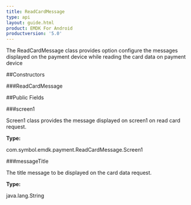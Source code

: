 ```yaml
---
title: ReadCardMessage
type: api
layout: guide.html
product: EMDK For Android
productversion: '5.0'
---
```



The ReadCardMessage class provides option configure the
 messages displayed on the payment device while reading the card data on payment device

##Constructors

###ReadCardMessage



##Public Fields

###screen1

Screen1 class provides the message displayed on screen1 on read card
 request.

**Type:**

com.symbol.emdk.payment.ReadCardMessage.Screen1

###messageTitle

The title message to be displayed on the card data request.

**Type:**

java.lang.String





